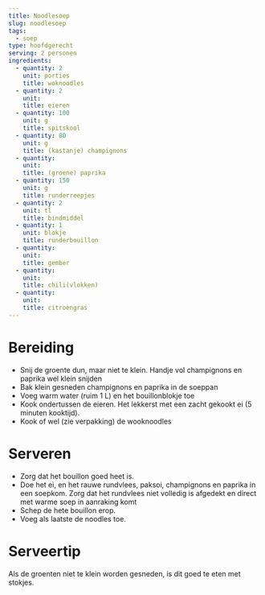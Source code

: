 ```yaml
---
title: Noodlesoep
slug: noodlesoep
tags: 
  - soep
type: hoofdgerecht
serving: 2 personen
ingredients:
  - quantity: 2
    unit: porties
    title: woknoodles
  - quantity: 2
    unit:
    title: eieren
  - quantity: 100
    unit: g
    title: spitskool
  - quantity: 80
    unit: g
    title: (kastanje) champignons
  - quantity: 
    unit: 
    title: (groene) paprika
  - quantity: 150
    unit: g
    title: runderreepjes
  - quantity: 2
    unit: tl
    title: bindmiddel
  - quantity: 1
    unit: blokje
    title: runderbouillon
  - quantity:
    unit: 
    title: gember
  - quantity:
    unit: 
    title: chili(vlokken)
  - quantity:
    unit: 
    title: citroengras
---
```


# Bereiding

- Snij de groente dun, maar niet te klein. Handje vol champignons en paprika wel klein snijden
- Bak klein gesneden champignons en paprika in de soeppan
-  Voeg warm water (ruim 1 L) en het bouillonblokje toe
- Kook ondertussen de eieren. Het lekkerst met een zacht gekookt ei (5 minuten kooktijd).
- Kook of wel (zie verpakking) de wooknoodles

# Serveren
- Zorg dat het bouillon goed heet is.
- Doe het ei, en het rauwe rundvlees, paksoi, champignons en paprika in een soepkom. Zorg dat het rundvlees niet volledig is afgedekt en direct met warme soep in aanraking komt
- Schep de hete bouillon erop.
- Voeg als laatste de noodles toe. 


# Serveertip

Als de groenten niet te klein worden gesneden,  is dit goed te eten met stokjes.
